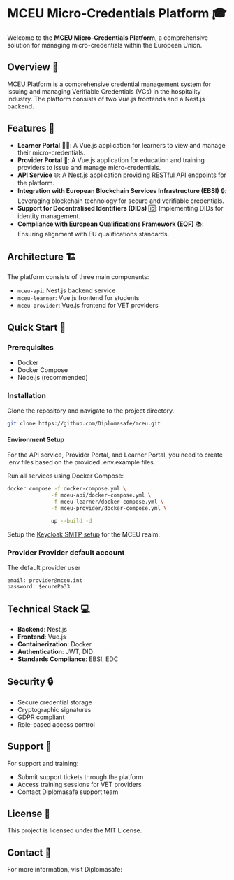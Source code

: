 # MCEU Micro-Credentials Platform 🎓

Welcome to the **MCEU Micro-Credentials Platform**, a comprehensive solution for managing micro-credentials within the European Union.

## Overview 🚀

MCEU Platform is a comprehensive credential management system for issuing and managing Verifiable Credentials (VCs) in the hospitality industry.
The platform consists of two Vue.js frontends and a Nest.js backend.

## Features 🔧

- **Learner Portal** 🧑‍🎓: A Vue.js application for learners to view and manage their micro-credentials.
- **Provider Portal** 🏫: A Vue.js application for education and training providers to issue and manage micro-credentials.
- **API Service** 🌐: A Nest.js application providing RESTful API endpoints for the platform.
- **Integration with European Blockchain Services Infrastructure (EBSI)** 🔒: Leveraging blockchain technology for secure and verifiable credentials.
- **Support for Decentralised Identifiers (DIDs)** 🆔: Implementing DIDs for identity management.
- **Compliance with European Qualifications Framework (EQF)** 📚: Ensuring alignment with EU qualifications standards.

## Architecture 🏗️

The platform consists of three main components:

- `mceu-api`: Nest.js backend service
- `mceu-learner`: Vue.js frontend for students
- `mceu-provider`: Vue.js frontend for VET providers

## Quick Start 🚀

### Prerequisites

- Docker
- Docker Compose
- Node.js (recommended)

### Installation

Clone the repository and navigate to the project directory.

```bash
git clone https://github.com/Diplomasafe/mceu.git
```

#### Environment Setup

For the API service, Provider Portal, and Learner Portal, you need to create .env files based on the provided .env.example files.

Run all services using Docker Compose:

```bash
docker compose -f docker-compose.yml \
              -f mceu-api/docker-compose.yml \
              -f mceu-learner/docker-compose.yml \
              -f mceu-provider/docker-compose.yml \

              up --build -d
```

Setup the [Keycloak SMTP setup](https://www.keycloak.org/docs/latest/server_admin/#_email) for the MCEU realm.

### Provider Provider default account
The default provider user

```code
email: provider@mceu.int
password: $ecurePa33
```

## Technical Stack 💻

- **Backend**: Nest.js
- **Frontend**: Vue.js
- **Containerization**: Docker
- **Authentication**: JWT, DID
- **Standards Compliance**: EBSI, EDC

## Security 🔒

- Secure credential storage
- Cryptographic signatures
- GDPR compliant
- Role-based access control

## Support 💬

For support and training:

- Submit support tickets through the platform
- Access training sessions for VET providers
- Contact Diplomasafe support team

## License 📝

This project is licensed under the MIT License.

## Contact 🤝

For more information, visit Diplomasafe:
